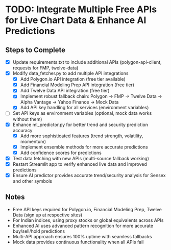 # TODO: Integrate Multiple Free APIs for Live Chart Data & Enhance AI Predictions

## Steps to Complete
- [x] Update requirements.txt to include additional APIs (polygon-api-client, requests for FMP, twelve-data)
- [x] Modify data_fetcher.py to add multiple API integrations
  - [x] Add Polygon.io API integration (free tier available)
  - [x] Add Financial Modeling Prep API integration (free tier)
  - [x] Add Twelve Data API integration (free tier)
  - [x] Implement robust fallback chain: Polygon -> FMP -> Twelve Data -> Alpha Vantage -> Yahoo Finance -> Mock Data
  - [x] Add API key handling for all services (environment variables)
- [ ] Set API keys as environment variables (optional, mock data works without them)
- [x] Enhance ml_predictor.py for better trend and security prediction accuracy
  - [x] Add more sophisticated features (trend strength, volatility, momentum)
  - [x] Implement ensemble methods for more accurate predictions
  - [x] Add confidence scores for predictions
- [x] Test data fetching with new APIs (multi-source fallback working)
- [x] Restart Streamlit app to verify enhanced live data and improved predictions
- [x] Ensure AI predictor provides accurate trend/security analysis for Sensex and other symbols

## Notes
- Free API keys required for Polygon.io, Financial Modeling Prep, Twelve Data (sign up at respective sites)
- For Indian indices, using proxy stocks or global equivalents across APIs
- Enhanced AI uses advanced pattern recognition for more accurate buy/sell/hold predictions
- Multi-API approach ensures 100% uptime with seamless fallbacks
- Mock data provides continuous functionality when all APIs fail
